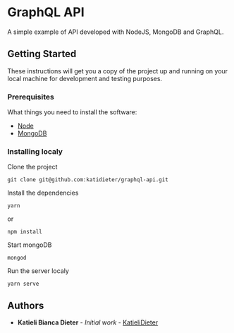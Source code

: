 # GraphQL API

A simple example of API developed with NodeJS, MongoDB and GraphQL.

## Getting Started

These instructions will get you a copy of the project up and running on your local machine for development and testing purposes.

### Prerequisites

What things you need to install the software:

- [Node](https://nodejs.org/en/download/)
- [MongoDB](https://www.mongodb.com/download-center)

### Installing localy

Clone the project

```
git clone git@github.com:katidieter/graphql-api.git
```

Install the dependencies

```
yarn
```
or
```
npm install
```

Start mongoDB

```
mongod
```

Run the server localy

```
yarn serve
```

## Authors

* **Katieli Bianca Dieter** - *Initial work* - [KatieliDieter](https://github.com/katidieter)